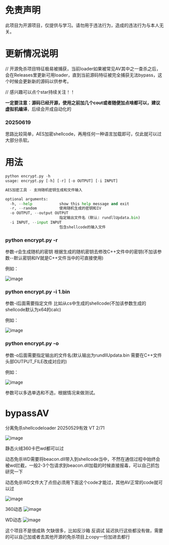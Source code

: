 # 免责声明
此项目为开源项目，仅提供与学习。请勿用于违法行为，造成的违法行为与本人无关。

# 更新情况说明
// 开源免杀项目特征极易被捕获，当前loader如果被常见AV其中之一查杀之后，会在Releases里更新可用loader，直到当前源码特征被完全捕获无法bypass，这个时候会更新新的源码以供参考。

// 感兴趣可以点个star持续关注！！

**一定要注意：源码已经开源，使用之前加几个cout或者随便加点啥都可以，建议虚拟机编译**，后续会开成自动化的

### 20250619
思路比较简单，AES加密shellcode，再用任何一种语言加载即可，仅此就可以过大部分杀软。

# 用法
```python
python encrypt.py -h
usage: encrypt.py [-h] [-r] [-o OUTPUT] [-i INPUT]

AES加密工具 - 支持随机密钥生成和文件输入

optional arguments:
  -h, --help            show this help message and exit
  -r, --random          使用随机生成的密钥和IV
  -o OUTPUT, --output OUTPUT
                        指定输出文件名 (默认: rundllUpdata.bin)
  -i INPUT, --input INPUT
                        包含shellcode的输入文件
```

### python encrypt.py -r

参数-r会生成随机的密钥 根据生成的随机密钥去修改C++文件中的密钥(不加该参数--默认密钥和IV就是C++文件当中的可直接使用)

例如：

![image](https://github.com/user-attachments/assets/26ba561b-cd51-4622-9272-989fa35430c0)

### python encrypt.py -i 1.bin

参数-i后面需要指定文件 比如从cs中生成的shellcode(不加该参数生成的shellcode默认为x64的calc)

例如：

![image](https://github.com/user-attachments/assets/a193a70a-6560-4a8c-a124-45763ce65b43)

### python encrypt.py -o

参数-o后面需要指定输出的文件名(默认输出为rundllUpdata.bin 需要在C++文件头部OUTPUT_FILE改成对应的)

例如：

![image](https://github.com/user-attachments/assets/10f0ab52-511a-47b5-95cf-ee76da8da55d)

参数可以多选单选和不选，根据情况来做测试。

# bypassAV
分离免杀shellcodeloader 20250529有效 VT 2/71

![image](https://github.com/user-attachments/assets/e7023bcd-1cbf-449f-b4e7-0a24d6f338cb)

静态火绒360卡巴wd都可以过

动态免杀WD需要将beacon.dll带入到shellcode当中，不然在通信过程中始终会被wd拦截，一般2-3个包请求到beacon.dll加载的时候直接报毒，可以自己抓包研究一下

动态免杀WD文件大了点但必须用下面这个code才能过，其他AV正常的code就可以过

![image](https://github.com/user-attachments/assets/38bcd517-5b49-41c2-9d8a-207b1fc1acdd)


360动态
![image](https://github.com/user-attachments/assets/64d51dfb-a256-47af-b3a6-245cfb9fc8e6)

WD动态
![image](https://github.com/user-attachments/assets/d634e2f1-118a-44b4-b526-e16d119a58be)

这个项目不是很成熟 欠缺很多，比如反沙箱 反调试 延迟执行这些都没有做，需要的可以自己加或者去其他开源的免杀项目上copy一份加进去都行

